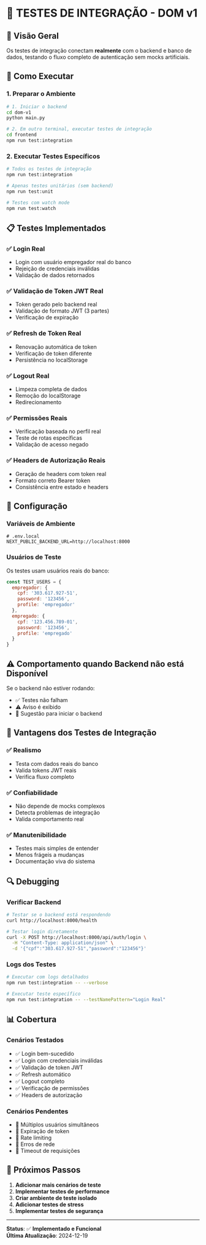 # 🧪 TESTES DE INTEGRAÇÃO - DOM v1

## 🎯 **Visão Geral**

Os testes de integração conectam **realmente** com o backend e banco de dados, testando o fluxo completo de autenticação sem mocks artificiais.

## 🚀 **Como Executar**

### 1. **Preparar o Ambiente**

```bash
# 1. Iniciar o backend
cd dom-v1
python main.py

# 2. Em outro terminal, executar testes de integração
cd frontend
npm run test:integration
```

### 2. **Executar Testes Específicos**

```bash
# Todos os testes de integração
npm run test:integration

# Apenas testes unitários (sem backend)
npm run test:unit

# Testes com watch mode
npm run test:watch
```

## 📋 **Testes Implementados**

### ✅ **Login Real**
- Login com usuário empregador real do banco
- Rejeição de credenciais inválidas
- Validação de dados retornados

### ✅ **Validação de Token JWT Real**
- Token gerado pelo backend real
- Validação de formato JWT (3 partes)
- Verificação de expiração

### ✅ **Refresh de Token Real**
- Renovação automática de token
- Verificação de token diferente
- Persistência no localStorage

### ✅ **Logout Real**
- Limpeza completa de dados
- Remoção do localStorage
- Redirecionamento

### ✅ **Permissões Reais**
- Verificação baseada no perfil real
- Teste de rotas específicas
- Validação de acesso negado

### ✅ **Headers de Autorização Reais**
- Geração de headers com token real
- Formato correto Bearer token
- Consistência entre estado e headers

## 🔧 **Configuração**

### **Variáveis de Ambiente**

```env
# .env.local
NEXT_PUBLIC_BACKEND_URL=http://localhost:8000
```

### **Usuários de Teste**

Os testes usam usuários reais do banco:

```javascript
const TEST_USERS = {
  empregador: {
    cpf: '303.617.927-51',
    password: '123456',
    profile: 'empregador'
  },
  empregado: {
    cpf: '123.456.789-01', 
    password: '123456',
    profile: 'empregado'
  }
}
```

## ⚠️ **Comportamento quando Backend não está Disponível**

Se o backend não estiver rodando:
- ✅ Testes não falham
- ⚠️ Aviso é exibido
- 📝 Sugestão para iniciar o backend

## 🎯 **Vantagens dos Testes de Integração**

### ✅ **Realismo**
- Testa com dados reais do banco
- Valida tokens JWT reais
- Verifica fluxo completo

### ✅ **Confiabilidade**
- Não depende de mocks complexos
- Detecta problemas de integração
- Valida comportamento real

### ✅ **Manutenibilidade**
- Testes mais simples de entender
- Menos frágeis a mudanças
- Documentação viva do sistema

## 🔍 **Debugging**

### **Verificar Backend**

```bash
# Testar se o backend está respondendo
curl http://localhost:8000/health

# Testar login diretamente
curl -X POST http://localhost:8000/api/auth/login \
  -H "Content-Type: application/json" \
  -d '{"cpf":"303.617.927-51","password":"123456"}'
```

### **Logs dos Testes**

```bash
# Executar com logs detalhados
npm run test:integration -- --verbose

# Executar teste específico
npm run test:integration -- --testNamePattern="Login Real"
```

## 📊 **Cobertura**

### **Cenários Testados**
- ✅ Login bem-sucedido
- ✅ Login com credenciais inválidas
- ✅ Validação de token JWT
- ✅ Refresh automático
- ✅ Logout completo
- ✅ Verificação de permissões
- ✅ Headers de autorização

### **Cenários Pendentes**
- 🔄 Múltiplos usuários simultâneos
- 🔄 Expiração de token
- 🔄 Rate limiting
- 🔄 Erros de rede
- 🔄 Timeout de requisições

## 🚀 **Próximos Passos**

1. **Adicionar mais cenários de teste**
2. **Implementar testes de performance**
3. **Criar ambiente de teste isolado**
4. **Adicionar testes de stress**
5. **Implementar testes de segurança**

---

**Status**: ✅ **Implementado e Funcional**  
**Última Atualização**: 2024-12-19 